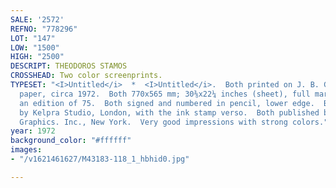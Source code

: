 ```yaml
---
SALE: '2572'
REFNO: "778296"
LOT: "147"
LOW: "1500"
HIGH: "2500"
DESCRIPT: THEODOROS STAMOS
CROSSHEAD: Two color screenprints.
TYPESET: "<I>Untitled</i>  *  <I>Untitled</i>.  Both printed on J. B. Green Imperial
  paper, circa 1972.  Both 770x565 mm; 30⅜x22¼ inches (sheet), full margins.  Both
  an edition of 75.  Both signed and numbered in pencil, lower edge.  Both printed
  by Kelpra Studio, London, with the ink stamp verso.  Both published by Marlborough
  Graphics. Inc., New York.  Very good impressions with strong colors."
year: 1972
background_color: "#ffffff"
images:
- "/v1621461627/M43183-118_1_hbhid0.jpg"

---
```


